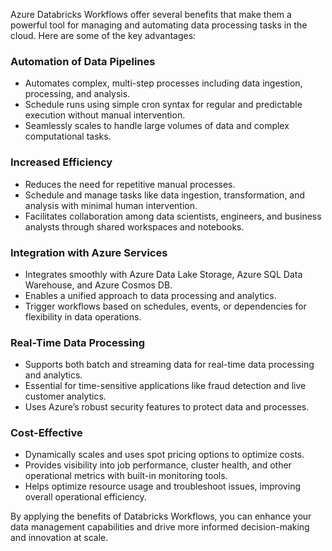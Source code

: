 Azure Databricks Workflows offer several benefits that make them a powerful tool for managing and automating data processing tasks in the cloud. Here are some of the key advantages:

### Automation of Data Pipelines

- Automates complex, multi-step processes including data ingestion, processing, and analysis.
- Schedule runs using simple cron syntax for regular and predictable execution without manual intervention.
- Seamlessly scales to handle large volumes of data and complex computational tasks.

### Increased Efficiency

- Reduces the need for repetitive manual processes.
 - Schedule and manage tasks like data ingestion, transformation, and analysis with minimal human intervention.
- Facilitates collaboration among data scientists, engineers, and business analysts through shared workspaces and notebooks.

### Integration with Azure Services

- Integrates smoothly with Azure Data Lake Storage, Azure SQL Data Warehouse, and Azure Cosmos DB.
- Enables a unified approach to data processing and analytics.
- Trigger workflows based on schedules, events, or dependencies for flexibility in data operations.

### Real-Time Data Processing

- Supports both batch and streaming data for real-time data processing and analytics.
- Essential for time-sensitive applications like fraud detection and live customer analytics.
- Uses Azure’s robust security features to protect data and processes.

### Cost-Effective

- Dynamically scales and uses spot pricing options to optimize costs.
- Provides visibility into job performance, cluster health, and other operational metrics with built-in monitoring tools.
- Helps optimize resource usage and troubleshoot issues, improving overall operational efficiency.

By applying the benefits of Databricks Workflows, you can enhance your data management capabilities and drive more informed decision-making and innovation at scale.
